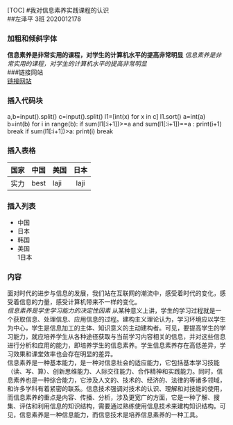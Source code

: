[TOC]
#我对信息素养实践课程的认识   
##左泽平 3班 2020012178  
### 加粗和倾斜字体  
**信息素养是非常实用的课程，对学生的计算机水平的提高非常明显** 
*信息素养是非常实用的课程，对学生的计算机水平的提高非常明显*   
###链接网站  
[链接网站](https://cloud.tencent.com/developer/article/1504684)  
### 插入代码块
a,b=input().split()
c=input().split()
l1=[int(x) for x in c]
l1.sort()
a=int(a)
b=int(b)
for i  in range(b):
    if sum(l1[:i+1])>=a  and sum(l1[:i+1])==a :
        print(i+1)
        break
    if sum(l1[:i+1])>a:
        print(i)
        break    
### 插入表格  
| 国家 | 中国 | 美国 | 日本 |
| :--: | :--- | :--- | :--: |
| 实力 | best | laji | laji |
### 插入列表  
- 中国
- 日本
- 韩国
- 美国  
  1日本
###  内容

面对时代的进步与信息的发展，我们站在互联网的潮流中，感受着时代的变化，感受着信息的力量，感受计算机带来不一样的变化。  
*信息素养是学生学习能力的决定性因素*
从某种意义上讲，学生的学习过程就是一个获取信息、处理信息、应用信息的过程。建构主义理论认为，学习环境应以学生为中心，学生是信息加工的主体、知识意义的主动建构者。可见，要提高学生的学习能力，就应培养学生从各种途径获取与当前学习内容相关的信息，并对这些信息进行分析和应用的能力，即培养学生的信息素养。学生信息素养存在高低差异，学习效果和课堂效率也会存在明显的差异。  
信息素养是一种基本能力，是一种对信息社会的适应能力，它包括基本学习技能（读、写、算）、创新思维能力、人际交往能力、合作精神和实践能力。同时，信息素养也是一种综合能力，它涉及人文的、技术的、经济的、法律的等诸多领域，和许多学科有着紧密的联系。信息技术强调对技术的认识、理解和对技能的使用，而信息素养的重点是内容、传播、分析，涉及更宽广的方面，它是一种了解、搜集、评估和利用信息的知识结构，需要通过熟练使用信息技术来建构知识结构。可见，信息素养是一种信息能力，而信息技术是培养信息素养的一种工具。